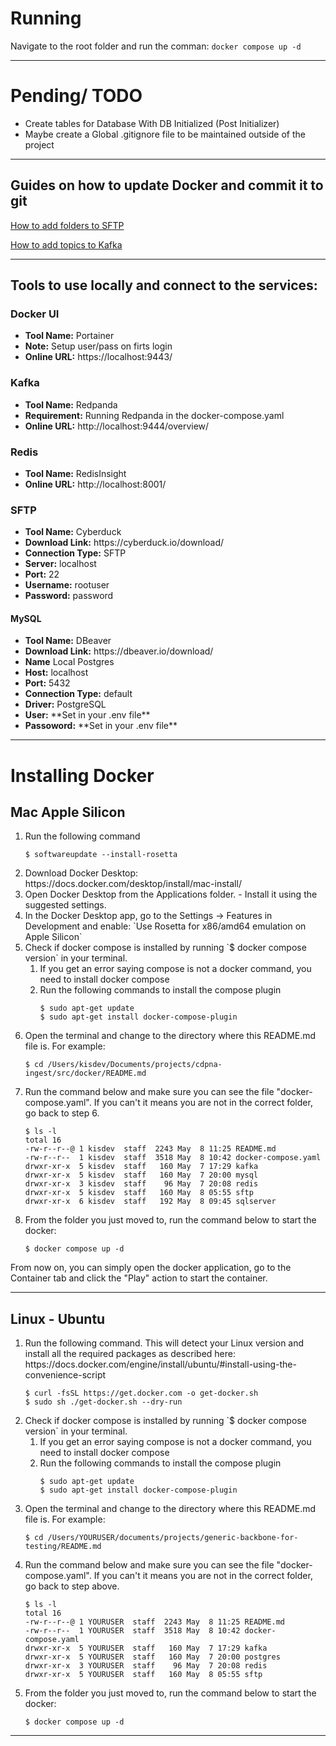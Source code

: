 # Running 
Navigate to the root folder and run the comman:  `docker compose up -d`

---

# Pending/ TODO
<ul>
<li>Create tables for Database With DB Initialized (Post Initializer)</li>
<li>Maybe create a Global .gitignore file to be maintained outside of the project</li>
</ul>

___

## Guides on how to update Docker and commit it to git
[How to add folders to SFTP](sftp/README.md)

[How to add topics to Kafka](kafka/README.md)

---

## Tools to use locally and connect to the services:

### Docker UI
<ul>
<li><strong>Tool Name:</strong> Portainer</li>
<li><strong>Note:</strong> Setup user/pass on firts login </li>
<li><strong>Online URL:</strong> https://localhost:9443/ </li>
</ul>

### Kafka
<ul>
<li><strong>Tool Name:</strong> Redpanda</li>
<li><strong>Requirement:</strong> Running Redpanda in the docker-compose.yaml </li>
<li><strong>Online URL:</strong> http://localhost:9444/overview/ </li>
</ul>

### Redis
<ul>
<li><strong>Tool Name:</strong> RedisInsight</li>
<li><strong>Online URL:</strong> http://localhost:8001/ </li>
</ul>

### SFTP
<ul>
<li><strong>Tool Name:</strong> Cyberduck</li>
<li><strong>Download Link:</strong> https://cyberduck.io/download/ </li>
<li><strong>Connection Type:</strong> SFTP</li>
<li><strong>Server:</strong> localhost</li>
<li><strong>Port:</strong> 22</li>
<li><strong>Username:</strong> rootuser</li>
<li><strong>Password:</strong> password</li>
</ul>

#### MySQL
<ul>
<li><strong>Tool Name:</strong> DBeaver</li>
<li><strong>Download Link:</strong> https://dbeaver.io/download/</li>
<li><strong>Name</strong> Local Postgres</li>
<li><strong>Host:</strong> localhost</li>
<li><strong>Port:</strong> 5432</li>
<li><strong>Connection Type:</strong> default</li>
<li><strong>Driver:</strong> PostgreSQL</li>
<li><strong>User:</strong> **Set in your .env file** </li>
<li><strong>Passoword:</strong> **Set in your .env file**  </li>
</ul>


___

# Installing Docker
## Mac Apple Silicon
<ol>
<li>
Run the following command
    
    $ softwareupdate --install-rosetta
</li>
<li>
Download Docker Desktop: https://docs.docker.com/desktop/install/mac-install/
</li>

<li>
Open Docker Desktop from the Applications folder.
- Install it using the suggested settings.
</li>

<li>
In the Docker Desktop app, go to the Settings -> Features in Development and enable: `Use Rosetta for x86/amd64 emulation on Apple Silicon`
</li>

<li>
Check if docker compose is installed by running `$ docker compose version` in your terminal.
<ol>
<li>
If you get an error saying compose is not a docker command, you need to install docker compose
</li>

<li>
Run the following commands to install the compose plugin 

    $ sudo apt-get update
    $ sudo apt-get install docker-compose-plugin
</li>
</ol>
</li>

<li>
Open the terminal and change to the directory where this README.md file is. For example:

    $ cd /Users/kisdev/Documents/projects/cdpna-ingest/src/docker/README.md
</li>

<li>
Run the command below and make sure you can see the file "docker-compose.yaml". If you can't it means you are not in the correct folder, go back to step 6.
    
    $ ls -l
    total 16
    -rw-r--r--@ 1 kisdev  staff  2243 May  8 11:25 README.md
    -rw-r--r--  1 kisdev  staff  3518 May  8 10:42 docker-compose.yaml
    drwxr-xr-x  5 kisdev  staff   160 May  7 17:29 kafka
    drwxr-xr-x  5 kisdev  staff   160 May  7 20:00 mysql
    drwxr-xr-x  3 kisdev  staff    96 May  7 20:08 redis
    drwxr-xr-x  5 kisdev  staff   160 May  8 05:55 sftp
    drwxr-xr-x  6 kisdev  staff   192 May  8 09:45 sqlserver

</li>

<li>
From the folder you just moved to, run the command below to start the docker:

    $ docker compose up -d
</li>

</ol>

From now on, you can simply open the docker application, go to the Container tab and click the "Play" action to start the container.

---
## Linux - Ubuntu
<ol>
<li>
Run the following command. This will detect your Linux version and install all the required packages as described here: https://docs.docker.com/engine/install/ubuntu/#install-using-the-convenience-script
    
    $ curl -fsSL https://get.docker.com -o get-docker.sh
    $ sudo sh ./get-docker.sh --dry-run
</li>

<li>
Check if docker compose is installed by running `$ docker compose version` in your terminal.
<ol>
<li>
If you get an error saying compose is not a docker command, you need to install docker compose
</li>

<li>
Run the following commands to install the compose plugin 

    $ sudo apt-get update
    $ sudo apt-get install docker-compose-plugin
</li>
</ol>
</li>

<li>
Open the terminal and change to the directory where this README.md file is. For example:

    $ cd /Users/YOURUSER/documents/projects/generic-backbone-for-testing/README.md
</li>

<li>
Run the command below and make sure you can see the file "docker-compose.yaml". If you can't it means you are not in the correct folder, go back to step above.
    
    $ ls -l
    total 16
    -rw-r--r--@ 1 YOURUSER  staff  2243 May  8 11:25 README.md
    -rw-r--r--  1 YOURUSER  staff  3518 May  8 10:42 docker-compose.yaml
    drwxr-xr-x  5 YOURUSER  staff   160 May  7 17:29 kafka
    drwxr-xr-x  5 YOURUSER  staff   160 May  7 20:00 postgres
    drwxr-xr-x  3 YOURUSER  staff    96 May  7 20:08 redis
    drwxr-xr-x  5 YOURUSER  staff   160 May  8 05:55 sftp

</li>

<li>
From the folder you just moved to, run the command below to start the docker:

    $ docker compose up -d
</li>

</ol>

---